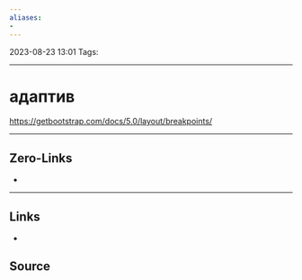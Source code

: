 ```yaml
---
aliases: 
- 
---
```


2023-08-23 13:01
Tags: 

___

# адаптив

https://getbootstrap.com/docs/5.0/layout/breakpoints/

___

## Zero-Links
-

___

## Links
-

## Source

